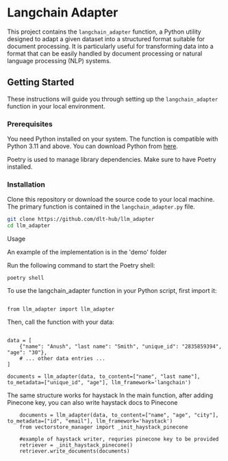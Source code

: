 # Langchain Adapter

This project contains the `langchain_adapter` function, a Python utility designed to adapt a given dataset into a structured format suitable for document processing. 
It is particularly useful for transforming data into a format that can be easily handled by document processing or natural language processing (NLP) systems.

## Getting Started

These instructions will guide you through setting up the `langchain_adapter` function in your local environment.

### Prerequisites

You need Python installed on your system. The function is compatible with Python 3.11 and above. You can download Python from [here](https://www.python.org/downloads/).

Poetry is used to manage library dependencies. Make sure to have Poetry installed. 

### Installation

Clone this repository or download the source code to your local machine. The primary function is contained in the `langchain_adapter.py` file.

```bash
git clone https://github.com/dlt-hub/llm_adapter
cd llm_adapter
```
Usage

An example of the implementation is in the 'demo' folder

Run the following command to start the Poetry shell:

```poetry shell```

To use the langchain_adapter function in your Python script, first import it:
```

from llm_adapter import llm_adapter

```
Then, call the function with your data:
```

data = [
    {"name": "Anush", "last name": "Smith", "unique_id": "2835859394", "age": "30"},
    # ... other data entries ...
]

documents = llm_adapter(data, to_content=["name", "last name"], to_metadata=["unique_id", "age"], llm_framework='langchain')
```
The same structure works for haystack
In the main function, after adding Pinecone key, you can also write haystack docs to Pinecone
```
    documents = llm_adapter(data, to_content=["name", "age", "city"], to_metadata=["id", "email"], llm_framework='haystack')
    from vectorstore_manager import _init_haystack_pinecone

    #example of haystack writer, requries pinecone key to be provided
    retriever = _init_haystack_pinecone()
    retriever.write_documents(documents)

```
